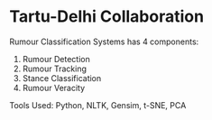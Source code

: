 # Tartu-Delhi Collaboration

Rumour Classification Systems has 4 components:
1. Rumour Detection
2. Rumour Tracking
3. Stance Classification
4. Rumour Veracity

Tools Used: Python, NLTK, Gensim, t-SNE, PCA

